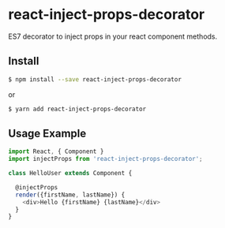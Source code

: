 # react-inject-props-decorator
ES7 decorator to inject props in your react component methods.

## Install

```sh
$ npm install --save react-inject-props-decorator
```
or

```sh
$ yarn add react-inject-props-decorator
```

## Usage Example

```javascript
import React, { Component }
import injectProps from 'react-inject-props-decorator';

class HelloUser extends Component {

  @injectProps
  render({firstName, lastName}) {
    <div>Hello {firstName} {lastName}</div>
  }
}
```
